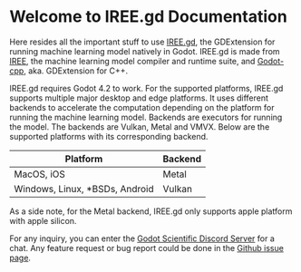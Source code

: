# Welcome to IREE.gd Documentation

Here resides all the important stuff to use [IREE.gd](https://github.com/iree-gd/iree.gd), the GDExtension for running machine learning model natively in Godot.
IREE.gd is made from [IREE](https://iree.dev), the machine learning model compiler and runtime suite, and [Godot-cpp](https://github.com/godotengine/godot-cpp), aka. GDExtension for C++.

IREE.gd requires Godot 4.2 to work. For the supported platforms, IREE.gd supports multiple major desktop and edge platforms. 
It uses different backends to accelerate the computation depending on the platform for running the machine learning model.
Backends are executors for running the model. The backends are Vulkan, Metal and VMVX.
Below are the supported platforms with its corresponding backend.

| Platform | Backend |
| ----- | ----- |
| MacOS, iOS | Metal |
| Windows, Linux, \*BSDs, Android | Vulkan |

As a side note, for the Metal backend, IREE.gd only supports apple platform with apple silicon.

For any inquiry, you can enter the [Godot Scientific Discord Server](https://discord.gg/zgSjGPDNKP) for a chat. Any feature request or bug report could be done in the [Github issue page](https://github.com/iree-gd/iree.gd/issues).


